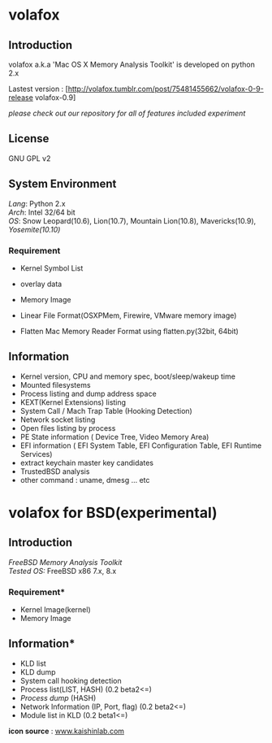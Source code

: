 # volafox
## Introduction
volafox a.k.a 'Mac OS X Memory Analysis Toolkit' is developed on python 2.x

Lastest version : [http://volafox.tumblr.com/post/75481455662/volafox-0-9-release volafox-0.9]

*_please check out our repository for all of features included experiment_*

## License
GNU GPL v2

## System Environment
*Lang*: Python 2.x <br>
*Arch*: Intel 32/64 bit<br>
*OS*: Snow Leopard(10.6), Lion(10.7), Mountain Lion(10.8), Mavericks(10.9), *Yosemite(10.10)*<br>

### Requirement
* Kernel Symbol List
 * overlay data

* Memory Image
 * Linear File Format(OSXPMem, Firewire, VMware memory image)
 * Flatten Mac Memory Reader Format using flatten.py(32bit, 64bit)

## Information
* Kernel version, CPU and memory spec, boot/sleep/wakeup time<br>
* Mounted filesystems<br>
* Process listing and dump address space<br>
* KEXT(Kernel Extensions) listing<br>
* System Call / Mach Trap Table (Hooking Detection)<br>
* Network socket listing
* Open files listing by process
* PE State information ( Device Tree, Video Memory Area)
* EFI information ( EFI System Table, EFI Configuration Table, EFI Runtime Services)
* extract keychain master key candidates
* TrustedBSD analysis
* other command : uname, dmesg ... etc 



# volafox for BSD(experimental)
## Introduction
*FreeBSD Memory Analysis Toolkit*<br>
*Tested OS:* FreeBSD x86 7.x, 8.x<br>

### Requirement*
* Kernel Image(kernel)
* Memory Image

## Information*
* KLD list
* KLD dump
* System call hooking detection
* Process list(LIST, HASH) (0.2 beta2<=)
* *Process dump* (HASH)
* Network Information (IP, Port, flag) (0.2 beta2<=)
* Module list in KLD (0.2 beta1<=)<br>


<b>icon source</b> : www.kaishinlab.com

